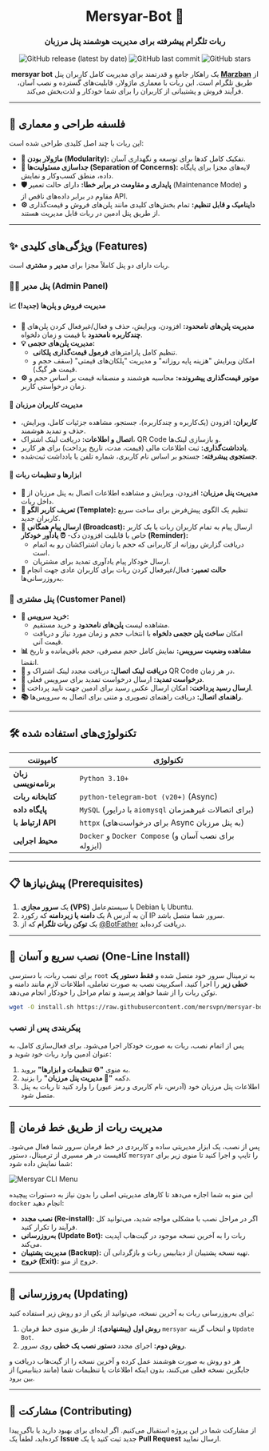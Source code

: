 <div align="center">

# Mersyar-Bot 🤖

### ربات تلگرام پیشرفته برای مدیریت هوشمند پنل مرزبان

![GitHub release (latest by date)](https://img.shields.io/github/v/release/mersvpn/mersyar-bot?style=for-the-badge&color=blue)
![GitHub last commit](https://img.shields.io/github/last-commit/mersvpn/mersyar-bot?style=for-the-badge&color=brightgreen)
![GitHub stars](https://img.shields.io/github/stars/mersvpn/mersyar-bot?style=for-the-badge&color=gold)

**mersyar bot** یک راهکار جامع و قدرتمند برای مدیریت کامل کاربران پنل **[Marzban](https://github.com/Gozargah/Marzban)** از طریق تلگرام است. این ربات با معماری ماژولار، قابلیت‌های گسترده و نصب آسان، فرآیند فروش و پشتیبانی از کاربران را برای شما خودکار و لذت‌بخش می‌کند.

</div>

---

## 🎯 فلسفه طراحی و معماری

این ربات با چند اصل کلیدی طراحی شده است:

-   **🧠 ماژولار بودن (Modularity):** تفکیک کامل کدها برای توسعه و نگهداری آسان.
-   **🔌 جداسازی مسئولیت‌ها (Separation of Concerns):** لایه‌های مجزا برای پایگاه داده، منطق کسب‌وکار و نمایش.
-   **🛡️ پایداری و مقاومت در برابر خطا:** دارای حالت تعمیر (Maintenance Mode) و مقاوم در برابر داده‌های ناقص از API.
-   **⚙️ داینامیک و قابل تنظیم:** تمام بخش‌های کلیدی مانند پلن‌های فروش و قیمت‌گذاری از طریق پنل ادمین در ربات قابل مدیریت هستند.

---

## ✨ ویژگی‌های کلیدی (Features)

ربات دارای دو پنل کاملاً مجزا برای **مدیر** و **مشتری** است.

### 👨‍💻 پنل مدیر (Admin Panel)

#### 📈 **مدیریت فروش و پلن‌ها (جدید!)**
-   **💎 مدیریت پلن‌های نامحدود:** افزودن، ویرایش، حذف و فعال/غیرفعال کردن پلن‌های **چندکاربره نامحدود** با قیمت و زمان دلخواه.
-   **💡 مدیریت پلن‌های حجمی:**
    -   تنظیم کامل پارامترهای **فرمول قیمت‌گذاری پلکانی**.
    -   امکان ویرایش "هزینه پایه روزانه" و مدیریت "پلکان‌های قیمتی" (سقف حجم و قیمت هر گیگ).
-   **⚙️ موتور قیمت‌گذاری پیشرونده:** محاسبه هوشمند و منصفانه قیمت بر اساس حجم و زمان درخواستی کاربر.

#### 👑 **مدیریت کاربران مرزبان**
-   **کاربران:** افزودن (یک‌کاربره و چندکاربره)، جستجو، مشاهده جزئیات کامل، ویرایش، حذف و تمدید هوشمند.
-   **اتصال و اطلاعات:** دریافت لینک اشتراک، QR Code و بازسازی لینک‌ها.
-   **یادداشت‌گذاری:** ثبت اطلاعات مالی (قیمت، مدت، تاریخ پرداخت) برای هر کاربر.
-   **جستجوی پیشرفته:** جستجو بر اساس نام کاربری، شماره تلفن یا یادداشت ثبت‌شده.

#### 🔧 **ابزارها و تنظیمات ربات**
-   **📡 مدیریت پنل مرزبان:** افزودن، ویرایش و مشاهده اطلاعات اتصال به پنل مرزبان از داخل ربات.
-   **🎨 تعریف کاربر الگو (Template):** تنظیم یک الگوی پیش‌فرض برای ساخت سریع کاربران جدید.
-   **📣 ارسال پیام همگانی (Broadcast):** ارسال پیام به تمام کاربران ربات یا یک کاربر خاص با قابلیت افزودن دک- **⏰ یادآور خودکار (Reminder):**
    -   دریافت گزارش روزانه از کاربرانی که حجم یا زمان اشتراکشان رو به اتمام است.
    -   ارسال خودکار پیام یادآوری تمدید برای مشتریان.
-   **🚦 حالت تعمیر:** فعال/غیرفعال کردن ربات برای کاربران عادی جهت انجام به‌روزرسانی‌ها.

### 👤 پنل مشتری (Customer Panel)

-   **🛒 خرید سرویس:**
    -   مشاهده لیست **پلن‌های نامحدود** و خرید مستقیم.
    -   امکان **ساخت پلن حجمی دلخواه** با انتخاب حجم و زمان مورد نیاز و دریافت قیمت آنی.
-   **📊 مشاهده وضعیت سرویس:** نمایش کامل حجم مصرفی، حجم باقی‌مانده و تاریخ انقضا.
-   **🔗 دریافت لینک اتصال:** دریافت مجدد لینک اشتراک و QR Code در هر زمان.
-   **🔄 درخواست تمدید:** ارسال درخواست تمدید برای سرویس فعلی.
-   **🧾 ارسال رسید پرداخت:** امکان ارسال عکس رسید برای ادمین جهت تایید پرداخت.
-   **📚 راهنمای اتصال:** دریافت راهنمای تصویری و متنی برای اتصال به سرویس‌ها.

---

## 🛠️ تکنولوژی‌های استفاده شده

| کامپوننت             | تکنولوژی                                                               |
| ------------------- | ---------------------------------------------------------------------- |
| **زبان برنامه‌نویسی** | `Python 3.10+`                                                         |
| **کتابخانه ربات**      | `python-telegram-bot (v20+)` (Async)                                   |
| **پایگاه داده**       | `MySQL` (با درایور `aiomysql` برای اتصالات غیرهمزمان)                   |
| **ارتباط با API**     | `httpx` (برای درخواست‌های Async به پنل مرزبان)                           |
| **محیط اجرایی**      | `Docker` و `Docker Compose` (برای نصب آسان و ایزوله)                      |

---

## 📋 پیش‌نیازها (Prerequisites)

1.  یک **سرور مجازی (VPS)** با سیستم‌عامل Debian یا Ubuntu.
2.  یک **دامنه یا زیردامنه** که رکورد A آن به آدرس IP سرور شما متصل باشد.
3.  یک **توکن ربات تلگرام** که از [@BotFather](https://t.me/BotFather) دریافت کرده‌اید.

---

## 🚀 نصب سریع و آسان (One-Line Install)

برای نصب ربات، با دسترسی `root` به ترمینال سرور خود متصل شده و **فقط دستور یک خطی زیر** را اجرا کنید. اسکریپت نصب به صورت تعاملی، اطلاعات لازم مانند دامنه و توکن ربات را از شما خواهد پرسید و تمام مراحل را خودکار انجام می‌دهد.

```bash
wget -O install.sh https://raw.githubusercontent.com/mersvpn/mersyar-bot/main/install.sh && chmod +x install.sh && ./install.sh
```

### پیکربندی پس از نصب

پس از اتمام نصب، ربات به صورت خودکار اجرا می‌شود. برای فعال‌سازی کامل، به عنوان ادمین وارد ربات خود شوید و:
1.  به منوی **"⚙️ تنظیمات و ابزارها"** بروید.
2.  دکمه **"🔐 مدیریت پنل مرزبان"** را بزنید.
3.  اطلاعات پنل مرزبان خود (آدرس، نام کاربری و رمز عبور) را وارد کنید تا ربات به پنل متصل شود.

---

## 📜 مدیریت ربات از طریق خط فرمان

پس از نصب، یک ابزار مدیریتی ساده و کاربردی در خط فرمان سرور شما فعال می‌شود. کافیست در هر مسیری از ترمینال، دستور `mersyar` را تایپ و اجرا کنید تا منوی زیر برای شما نمایش داده شود:

![Mersyar CLI Menu](https://raw.githubusercontent.com/mersvpn/mersyar-bot/main/mersyar-cli.png)

این منو به شما اجازه می‌دهد تا کارهای مدیریتی اصلی را بدون نیاز به دستورات پیچیده `docker` انجام دهید:
-   **نصب مجدد (Re-install):** اگر در مراحل نصب با مشکلی مواجه شدید، می‌توانید کل فرآیند را تکرار کنید.
-   **به‌روزرسانی (Update Bot):** ربات را به آخرین نسخه موجود در گیت‌هاب آپدیت می‌کند.
-   **مدیریت پشتیبان (Backup):** تهیه نسخه پشتیبان از دیتابیس ربات و بازگردانی آن.
-   **خروج (Exit):** خروج از منو.

---

## 🔄 به‌روزرسانی (Updating)

برای به‌روزرسانی ربات به آخرین نسخه، می‌توانید از یکی از دو روش زیر استفاده کنید:

1.  **روش اول (پیشنهادی):** از طریق منوی خط فرمان `mersyar` و انتخاب گزینه `Update Bot`.
2.  **روش دوم:** اجرای مجدد **دستور نصب یک خطی** روی سرور.

هر دو روش به صورت هوشمند عمل کرده و آخرین نسخه را از گیت‌هاب دریافت و جایگزین نسخه فعلی می‌کنند، بدون اینکه اطلاعات یا تنظیمات شما (مانند دیتابیس) از بین برود.

---

## 🤝 مشارکت (Contributing)

از مشارکت شما در این پروژه استقبال می‌کنیم. اگر ایده‌ای برای بهبود دارید یا باگی پیدا کرده‌اید، لطفاً یک **Issue** جدید ثبت کنید یا یک **Pull Request** ارسال نمایید.